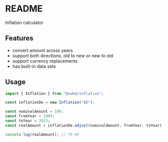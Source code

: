 # README

Inflation calculator



## Features

- convert amount across years
- support both directions, old to new or new to old
- support currency replacements
- has built-in data sets



## Usage

```ts
import { Inflation } from "@vwkd/inflation";

const inflationDe = new Inflation("DE");

const nominalAmount = 100;
const fromYear = 1999;
const toYear = 2023;
const realAmount = inflationDe.adjust(nominalAmount, fromYear, toYear);

console.log(realAmount); // 79.96
```
